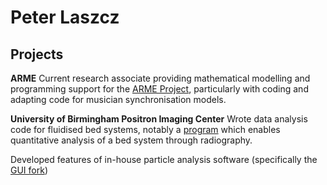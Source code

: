 # Peter Laszcz

## Projects
**ARME**
Current research associate providing mathematical modelling and programming support for the [ARME Project](https://github.com/arme-project), particularly with coding and adapting code for musician synchronisation models.

**University of Birmingham Positron Imaging Center**
Wrote data analysis code for fluidised bed systems, notably a [program](https://peter-laszcz.github.io/writeup.pdf) which enables quantitative analysis of a bed system through radiography.

Developed features of in-house particle analysis software (specifically the [GUI fork](https://github.com/dwerner95/up4-GUI))



